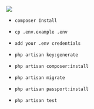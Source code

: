![](https://github.com/sa3eid/payment-module/workflows/build/badge.svg)


- `composer Install`

- `cp .env.example .env`
- `add your .env credentials`
- `php artisan key:generate`
- `php artisan composer:install`
- `php artisan migrate`
- `php artisan passport:install`
- `php artisan test`

